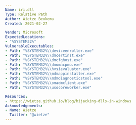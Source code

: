 ```yaml
---
Name: iri.dll
Type: Relative Path
Author: Wietze Beukema
Created: 2021-02-27

Vendor: Microsoft
ExpectedLocations:
- "%SYSTEM32%"
VulnerableExecutables:
- Path: "%SYSTEM32%\\deviceenroller.exe"
- Path: "%SYSTEM32%\\dmcertinst.exe"
- Path: "%SYSTEM32%\\dmcfghost.exe"
- Path: "%SYSTEM32%\\dmomacpmo.exe"
- Path: "%SYSTEM32%\\hvsievaluator.exe"
- Path: "%SYSTEM32%\\mdmappinstaller.exe"
- Path: "%SYSTEM32%\\mdmdiagnosticstool.exe"
- Path: "%SYSTEM32%\\omadmclient.exe"
- Path: "%SYSTEM32%\\usocoreworker.exe"

Resources:
- https://wietze.github.io/blog/hijacking-dlls-in-windows
Acknowledgements:
- Name: Wietze
  Twitter: "@wietze"
---
```

